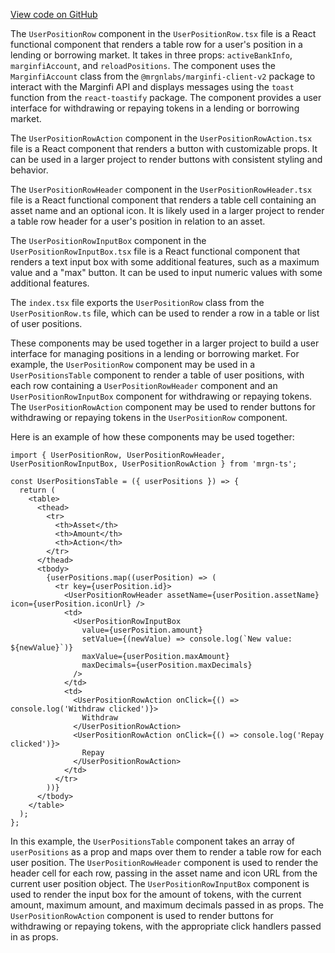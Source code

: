 [View code on GitHub](https://github.com/mrgnlabs/mrgn-ts/.autodoc/docs/json/apps/marginfi-v2-ui/src/components/UserPositions/UserPositionRow)

The `UserPositionRow` component in the `UserPositionRow.tsx` file is a React functional component that renders a table row for a user's position in a lending or borrowing market. It takes in three props: `activeBankInfo`, `marginfiAccount`, and `reloadPositions`. The component uses the `MarginfiAccount` class from the `@mrgnlabs/marginfi-client-v2` package to interact with the Marginfi API and displays messages using the `toast` function from the `react-toastify` package. The component provides a user interface for withdrawing or repaying tokens in a lending or borrowing market.

The `UserPositionRowAction` component in the `UserPositionRowAction.tsx` file is a React component that renders a button with customizable props. It can be used in a larger project to render buttons with consistent styling and behavior.

The `UserPositionRowHeader` component in the `UserPositionRowHeader.tsx` file is a React functional component that renders a table cell containing an asset name and an optional icon. It is likely used in a larger project to render a table row header for a user's position in relation to an asset.

The `UserPositionRowInputBox` component in the `UserPositionRowInputBox.tsx` file is a React functional component that renders a text input box with some additional features, such as a maximum value and a "max" button. It can be used to input numeric values with some additional features.

The `index.tsx` file exports the `UserPositionRow` class from the `UserPositionRow.ts` file, which can be used to render a row in a table or list of user positions.

These components may be used together in a larger project to build a user interface for managing positions in a lending or borrowing market. For example, the `UserPositionRow` component may be used in a `UserPositionsTable` component to render a table of user positions, with each row containing a `UserPositionRowHeader` component and an `UserPositionRowInputBox` component for withdrawing or repaying tokens. The `UserPositionRowAction` component may be used to render buttons for withdrawing or repaying tokens in the `UserPositionRow` component. 

Here is an example of how these components may be used together:

```
import { UserPositionRow, UserPositionRowHeader, UserPositionRowInputBox, UserPositionRowAction } from 'mrgn-ts';

const UserPositionsTable = ({ userPositions }) => {
  return (
    <table>
      <thead>
        <tr>
          <th>Asset</th>
          <th>Amount</th>
          <th>Action</th>
        </tr>
      </thead>
      <tbody>
        {userPositions.map((userPosition) => (
          <tr key={userPosition.id}>
            <UserPositionRowHeader assetName={userPosition.assetName} icon={userPosition.iconUrl} />
            <td>
              <UserPositionRowInputBox
                value={userPosition.amount}
                setValue={(newValue) => console.log(`New value: ${newValue}`)}
                maxValue={userPosition.maxAmount}
                maxDecimals={userPosition.maxDecimals}
              />
            </td>
            <td>
              <UserPositionRowAction onClick={() => console.log('Withdraw clicked')}>
                Withdraw
              </UserPositionRowAction>
              <UserPositionRowAction onClick={() => console.log('Repay clicked')}>
                Repay
              </UserPositionRowAction>
            </td>
          </tr>
        ))}
      </tbody>
    </table>
  );
};
```

In this example, the `UserPositionsTable` component takes an array of `userPositions` as a prop and maps over them to render a table row for each user position. The `UserPositionRowHeader` component is used to render the header cell for each row, passing in the asset name and icon URL from the current user position object. The `UserPositionRowInputBox` component is used to render the input box for the amount of tokens, with the current amount, maximum amount, and maximum decimals passed in as props. The `UserPositionRowAction` component is used to render buttons for withdrawing or repaying tokens, with the appropriate click handlers passed in as props.
